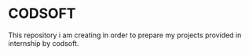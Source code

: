 # CODSOFT
This repository i am creating in order to prepare my projects provided in internship by codsoft.
